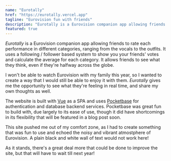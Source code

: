```yaml
---
name: "Eurotally"
href: "https://eurotally.vercel.app"
tagline: "Eurovision fun with friends"
description: "Eurotally is a Eurovision companion app allowing friends to rate each performance in all sorts of categories ranging from the vocals to the outfits. See what your friends think of your favourite songs."
featured: true
---
```


_Eurotally_ is a Eurovision companion app allowing friends to rate each performance in different categories, ranging from the vocals to the outfits. It uses a following / follower based system to show you your friends' votes and calculate the average for each category. It allows friends to see what they think, even if they're halfway across the globe.

I won't be able to watch Eurovision with my family this year, so I wanted to create a way that I would still be able to enjoy it with them. _Eurotally_ gives me the opportunity to see what they're feeling in real time, and share my own thoughts as well.

The website is built with [Vue](https://vuejs.org) as a SPA and uses [Pocketbase](https://pocketbase.io/) for authentication and database backend services. Pocketbase was great fun to build with, due largely to its ease of use, though it did have shortcomings in its flexibility that will be featured in a blog post soon.

This site pushed me out of my comfort zone, as I had to create something that was fun to use and echoed the noisy and vibrant atmostphere of Eurovision. A plain black and white wall of text would not work here!

As it stands, there's a great deal more that could be done to improve the site, but that will have to wait till next year!
